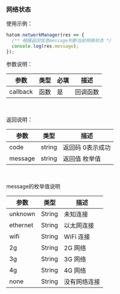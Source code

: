 ### 网络状态
  使用示例：
  ```javascript
  hatom.networkManager(res => {
    /** 根据返回信息message判断当前网络状态 */
    console.log(res.message);
  });
  ```
  参数说明：

  | 参数 | 类型 | 必填 | 描述 |
  | -------- | ---- | ----- | -------- |
  | callback | 函数 | 是 | 回调函数 |

  &nbsp;

  返回说明：

  | 参数 | 类型   | 描述                               |
  | ----- | ------ | ---------------------------------- |
  | code  | string | 返回码  0表示成功 |
  | message  | string | 返回值 枚举值 |

  &nbsp;

  message的枚举值说明

  | 参数   | 类型   | 描述         |
  | -------- | ------ | ------------ |
  | unknown  | String | 未知连接     |
  | ethernet | String | 以太网连接   |
  | wifi     | String | WiFi 连接    |
  | 2g       | String | 2G 网络      |
  | 3g       | String | 3G 网络      |
  | 4g       | String | 4G 网络      |
  | none     | String | 没有网络连接 |

  &nbsp;